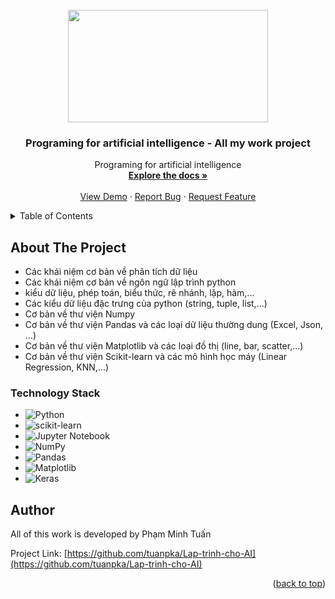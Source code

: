 <!--
*** Thanks for checking out our project. 
*** This README file is created by Pham Minh Tuan, member of the project.
*** Don't forget to give the project a star!
-->


<!-- PROJECT LOGO -->
<br />
<div align="center">
  
<img src="https://i.imgur.com/czQMQGz.jpg" width="320" height="180">    

  </a>

<h3 align="center"> Programing for artificial intelligence - All my work project</h3>

  <p align="center">
    Programing for artificial intelligence
    <br />
    <a href=" https://github.com/tuanpka/Lap-trinh-cho-AI"><strong>Explore the docs »</strong></a> 
    <br />
    <br />
    <a href="https://github.com/tuanpka/Lap-trinh-cho-AI">View Demo</a>
    ·
    <a href="https://github.com/tuanpka/Lap-trinh-cho-AI/issues">Report Bug</a>
    ·
    <a href="https://github.com/tuanpka/Lap-trinh-cho-AI /issues">Request Feature</a>
  </p>
</div>



<!-- TABLE OF CONTENTS -->
<details>
  <summary>Table of Contents</summary>
  <ol>
    <li>
      <a href="#about-the-project">About The Project</a>
      <ul>
        <li><a href="#technology-stack">Technology Stack</a></li>
      </ul>
    </li>
    <li>
      </ul>
    </li>
    <li><a href="#author">Author</a></li>
  </ol>
</details>



<!-- ABOUT THE PROJECT -->
## About The Project


* Các khái niệm cơ bản về phân tích dữ liệu
* Các khái niệm cơ bản về ngôn ngữ lập trình python 
* kiểu dữ liệu, phép toán,  biểu thức, rẽ nhánh, lặp, hàm,...
* Các kiểu dữ liệu đặc trưng của python (string, tuple, list,...)
* Cơ bản về thư viện Numpy
* Cơ bản về thư viện Pandas và các loại dữ liệu thường dung (Excel, Json, …)
* Cơ bản về thư viện Matplotlib và các loại đồ thị (line, bar, scatter,…)
* Cơ bản về thư viện Scikit-learn và các mô hình học máy (Linear Regression, KNN,…)



### Technology Stack

*  ![Python](https://img.shields.io/badge/python-3670A0?style=for-the-badge&logo=python&logoColor=ffdd54)
*  ![scikit-learn](https://img.shields.io/badge/scikit--learn-%23F7931E.svg?style=for-the-badge&logo=scikit-learn&logoColor=white)
*  ![Jupyter Notebook](https://img.shields.io/badge/jupyter-%23FA0F00.svg?style=for-the-badge&logo=jupyter&logoColor=white)
*  ![NumPy](https://img.shields.io/badge/numpy-%23013243.svg?style=for-the-badge&logo=numpy&logoColor=white)
*  ![Pandas](https://img.shields.io/badge/pandas-%23150458.svg?style=for-the-badge&logo=pandas&logoColor=white)
*  ![Matplotlib](https://img.shields.io/badge/Matplotlib-%23ffffff.svg?style=for-the-badge&logo=Matplotlib&logoColor=black)
*  ![Keras](https://img.shields.io/badge/Keras-%23D00000.svg?style=for-the-badge&logo=Keras&logoColor=white)


 
<!-- AUTHOR -->
## Author
All of this work is developed by Phạm Minh Tuấn

Project Link:
[https://github.com/tuanpka/Lap-trinh-cho-AI](https://github.com/tuanpka/Lap-trinh-cho-AI)

<p align="right">(<a href="#readme-top">back to top</a>)</p>
